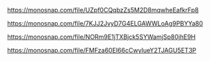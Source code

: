 https://monosnap.com/file/UZpf0CQqbzZs5M2D8mqwheEafkrFp8

https://monosnap.com/file/7KJJ2JvyD7G4ELGAWWLoAg9PBYYa80

https://monosnap.com/file/NORm9E1jTXBjck5SYWamjSp80jhE9H

https://monosnap.com/file/FMFza60EI66cCwyIueY2TJAGU5ET3P